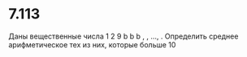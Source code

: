 # 7.113

Даны вещественные числа 
1 2 9 b b b , , ..., .
Определить среднее арифметическое тех из них, которые больше 10

